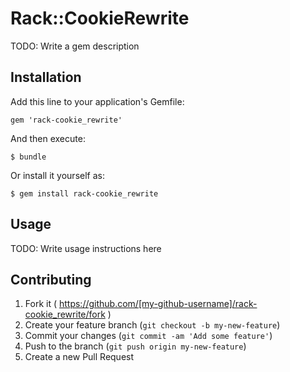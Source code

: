 # Rack::CookieRewrite

TODO: Write a gem description

## Installation

Add this line to your application's Gemfile:

    gem 'rack-cookie_rewrite'

And then execute:

    $ bundle

Or install it yourself as:

    $ gem install rack-cookie_rewrite

## Usage

TODO: Write usage instructions here

## Contributing

1. Fork it ( https://github.com/[my-github-username]/rack-cookie_rewrite/fork )
2. Create your feature branch (`git checkout -b my-new-feature`)
3. Commit your changes (`git commit -am 'Add some feature'`)
4. Push to the branch (`git push origin my-new-feature`)
5. Create a new Pull Request
